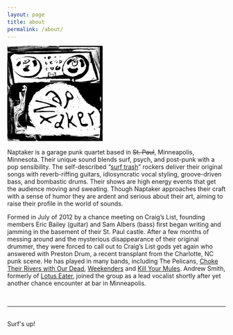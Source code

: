 ```yaml
---
layout: page
title: about
permalink: /about/
---
```

<img class="col one right" src="/img/prof_pic.jpg">

Naptaker is a garage punk quartet based in <strike>St. Paul</strike>,
Minneapolis, Minnesota. Their unique sound blends surf, psych, and post-punk
with a pop sensibility. The self-described “[surf trash][surf-trash]” rockers
deliver their original songs with reverb-riffing guitars, idiosyncratic vocal
styling, groove-driven bass, and bombastic drums. Their shows are high energy
events that get the audience moving and sweating. Though Naptaker approaches
their craft with a sense of humor they are ardent and serious about their art,
aiming to raise their profile in the world of sounds.

Formed in July of 2012 by a chance meeting on Craig’s List, founding members
Eric Bailey (guitar) and Sam Albers (bass) first began writing and jamming in
the basement of their St. Paul castle. After a few months of messing around and
the mysterious disappearance of their original drummer, they were forced to call
out to Craig’s List gods yet again who answered with Preston Drum, a recent
transplant from the Charlotte, NC punk scene. He has played in many bands,
including The Pelicans, [Choke Their Rivers with Our Dead][ctrwod],
[Weekenders][weekenders] and [Kill Your Mules](kill-your-mules). Andrew Smith,
formerly of [Lotus Eater][lotus-eater], joined the group as a lead vocalist
shortly after yet another chance encounter at bar in Minneapolis.

<br/>
<hr/>
<br/>
<span class="contacticon center">
  <a href="mailto:booking@naptakerr.com"><i class="fa fa-envelope-square"></i></a>
  <a href="https://github.com/naptaker" target="_blank"><i class="fa fa-github-square"></i></a>
  <a href="https://last.fm/music/Naptaker" target="_blank"><i class="fa fa-lastfm"></i></a>
  <a href="https://facebook.com/naptakerband" target="_blank"><i class="fa fa-facebook-square"></i></a>
  <a href="https://twitter.com/naptakerband" target="_blank"><i class="fa fa-twitter-square"></i></a>
  <!-- <a href="https://www.linkedin.com" target="_blank"><i class="fa fa-linkedin-square"></i></a> -->
  <!-- <a href="http://tumblr.com" target="_blank"><i class="fa fa-tumblr-square"></i></a> -->
</span>

<div class="col three caption"><span>Surf's up!</span></div>


[weekenders]: https://weekenders.bandcamp.com
[kill-your-mules]: https://killyourmules.bandcamp.com
[lotus-eater]: https://lotuseater1.bandcamp.com
[surf-trash]: http://www.last.fm/tag/surf+trash
[ctrwod]: https://www.youtube.com/watch?v=u4zVFYwO3G8
